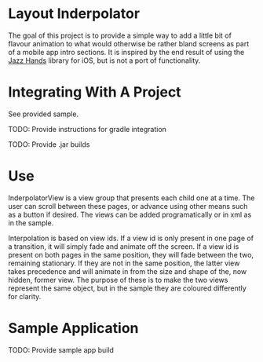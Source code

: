 Layout Inderpolator
============================

The goal of this project is to provide a simple way to add a little bit of flavour animation to
what would otherwise be rather bland screens as part of a mobile app intro sections. It is inspired
by the end result of using the [Jazz Hands][1] library for iOS, but is not a port of functionality.


Integrating With A Project
============================
See provided sample.

TODO: Provide instructions for gradle integration

TODO: Provide .jar builds

Use
============================
InderpolatorView is a view group that presents each child one at a time. The user can scroll
between these pages, or advance using other means such as a button if desired. The views can be
added programatically or in xml as in the sample.

Interpolation is based on view ids. If a view id is only present in one page of a transition, it
will simply fade and animate off the screen. If a view id is present on both pages in the same
position, they will fade between the two, remaining stationary. If they are not in the same
position, the latter view takes precedence and will animate in from the size and shape of the, now
hidden, former view. The purpose of these is to make the two views represent the same object, but
in the sample they are coloured differently for clarity.


Sample Application
============================

TODO: Provide sample app build

 [1]: https://github.com/IFTTT/JazzHands